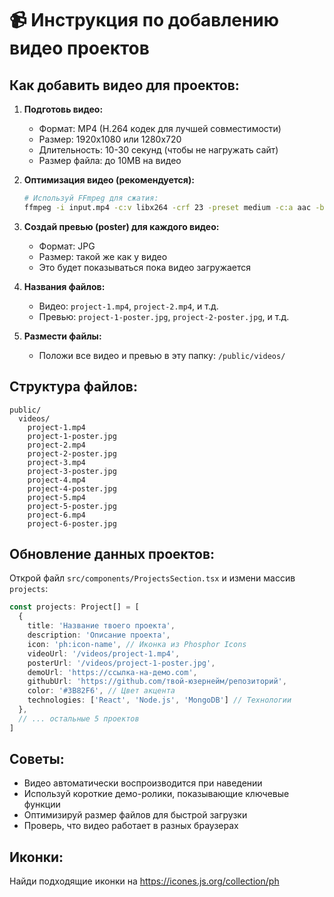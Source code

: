 # 📹 Инструкция по добавлению видео проектов

## Как добавить видео для проектов:

1. **Подготовь видео:**
   - Формат: MP4 (H.264 кодек для лучшей совместимости)
   - Размер: 1920x1080 или 1280x720
   - Длительность: 10-30 секунд (чтобы не нагружать сайт)
   - Размер файла: до 10MB на видео

2. **Оптимизация видео (рекомендуется):**
   ```bash
   # Используй FFmpeg для сжатия:
   ffmpeg -i input.mp4 -c:v libx264 -crf 23 -preset medium -c:a aac -b:a 128k output.mp4
   ```

3. **Создай превью (poster) для каждого видео:**
   - Формат: JPG
   - Размер: такой же как у видео
   - Это будет показываться пока видео загружается

4. **Названия файлов:**
   - Видео: `project-1.mp4`, `project-2.mp4`, и т.д.
   - Превью: `project-1-poster.jpg`, `project-2-poster.jpg`, и т.д.

5. **Размести файлы:**
   - Положи все видео и превью в эту папку: `/public/videos/`

## Структура файлов:
```
public/
  videos/
    project-1.mp4
    project-1-poster.jpg
    project-2.mp4
    project-2-poster.jpg
    project-3.mp4
    project-3-poster.jpg
    project-4.mp4
    project-4-poster.jpg
    project-5.mp4
    project-5-poster.jpg
    project-6.mp4
    project-6-poster.jpg
```

## Обновление данных проектов:

Открой файл `src/components/ProjectsSection.tsx` и измени массив `projects`:

```typescript
const projects: Project[] = [
  {
    title: 'Название твоего проекта',
    description: 'Описание проекта',
    icon: 'ph:icon-name', // Иконка из Phosphor Icons
    videoUrl: '/videos/project-1.mp4',
    posterUrl: '/videos/project-1-poster.jpg',
    demoUrl: 'https://ссылка-на-демо.com',
    githubUrl: 'https://github.com/твой-юзернейм/репозиторий',
    color: '#3B82F6', // Цвет акцента
    technologies: ['React', 'Node.js', 'MongoDB'] // Технологии
  },
  // ... остальные 5 проектов
]
```

## Советы:

- Видео автоматически воспроизводится при наведении
- Используй короткие демо-ролики, показывающие ключевые функции
- Оптимизируй размер файлов для быстрой загрузки
- Проверь, что видео работает в разных браузерах

## Иконки:
Найди подходящие иконки на https://icones.js.org/collection/ph
